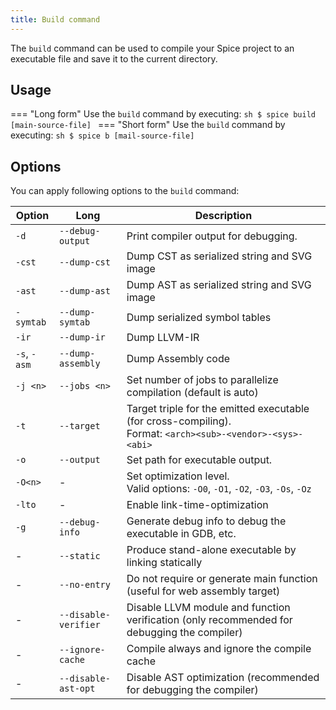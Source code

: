```yaml
---
title: Build command
---
```


The `build` command can be used to compile your Spice project to an executable file and save it to the current directory.

## Usage
=== "Long form"
    Use the `build` command by executing:
    ```sh
    $ spice build [main-source-file]
    ```
=== "Short form"
    Use the `build` command by executing:
    ```sh
    $ spice b [mail-source-file]
    ```

## Options
You can apply following options to the `build` command:

| Option       | Long                 | Description                                                                                                     |
|--------------|----------------------|-----------------------------------------------------------------------------------------------------------------|
| `-d`         | `--debug-output`     | Print compiler output for debugging.                                                                            |
| `-cst`       | `--dump-cst`         | Dump CST as serialized string and SVG image                                                                     |
| `-ast`       | `--dump-ast`         | Dump AST as serialized string and SVG image                                                                     |
| `-symtab`    | `--dump-symtab`      | Dump serialized symbol tables                                                                                   |
| `-ir`        | `--dump-ir`          | Dump LLVM-IR                                                                                                    |
| `-s`, `-asm` | `--dump-assembly`    | Dump Assembly code                                                                                              |
| `-j <n>`     | `--jobs <n>`         | Set number of jobs to parallelize compilation (default is auto)                                                 |
| `-t`         | `--target`           | Target triple for the emitted executable (for cross-compiling). <br> Format: `<arch><sub>-<vendor>-<sys>-<abi>` |
| `-o`         | `--output`           | Set path for executable output.                                                                                 |
| `-O<n>`      | -                    | Set optimization level. <br> Valid options: `-O0`, `-O1`, `-O2`, `-O3`, `-Os`, `-Oz`                            |
| `-lto`       | -                    | Enable link-time-optimization                                                                                   |
| `-g`         | `--debug-info`       | Generate debug info to debug the executable in GDB, etc.                                                        |
| -            | `--static`           | Produce stand-alone executable by linking statically                                                            |
| -            | `--no-entry`         | Do not require or generate main function (useful for web assembly target)                                       |
| -            | `--disable-verifier` | Disable LLVM module and function verification (only recommended for debugging the compiler)                     |
| -            | `--ignore-cache`     | Compile always and ignore the compile cache                                                                     |
| -            | `--disable-ast-opt`  | Disable AST optimization (recommended for debugging the compiler)                                               |